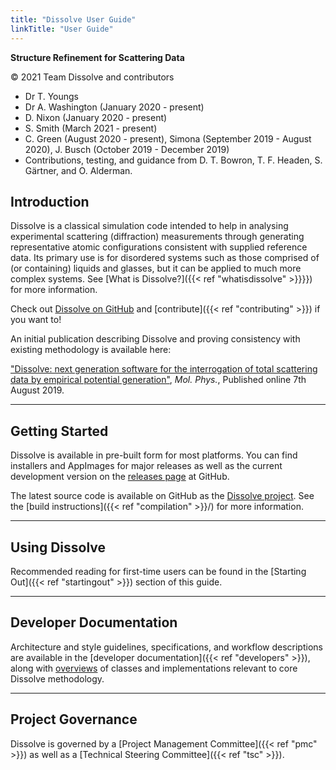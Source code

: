 ```yaml
---
title: "Dissolve User Guide"
linkTitle: "User Guide"
---
```


**Structure Refinement for Scattering Data**

&copy; 2021 Team Dissolve and contributors
- Dr T. Youngs
- Dr A. Washington (January 2020 - present)
- D. Nixon (January 2020 - present)
- S. Smith (March 2021 - present)
- C. Green (August 2020 - present), Simona (September 2019 - August 2020), J. Busch (October 2019 - December 2019)
- Contributions, testing, and guidance from D. T. Bowron, T. F. Headen, S. G&auml;rtner, and O. Alderman.

## Introduction

Dissolve is a classical simulation code intended to help in analysing experimental scattering (diffraction) measurements through generating representative atomic configurations consistent with supplied reference data. Its primary use is for disordered systems such as those comprised of (or containing) liquids and glasses, but it can be applied to much more complex systems. See [What is Dissolve?]({{< ref "whatisdissolve" >}}}}) for more information.

Check out [Dissolve on GitHub](https://www.github.com/disorderedmaterials/dissolve) and [contribute]({{< ref "contributing" >}}) if you want to!

An initial publication describing Dissolve and proving consistency with existing methodology is available here:

["Dissolve: next generation software for the interrogation of total scattering data by empirical potential generation"](https://www.tandfonline.com/doi/abs/10.1080/00268976.2019.1651918), _Mol. Phys._, Published online 7th August 2019.

* * *

## Getting Started

Dissolve is available in pre-built form for most platforms. You can find installers and AppImages for major releases as well as the current development version on the [releases page](https://github.com/disorderedmaterials/dissolve/releases) at GitHub.

The latest source code is available on GitHub as the [Dissolve project](https://github.com/disorderedmaterials/dissolve). See the [build instructions]({{< ref "compilation" >}}/) for more information.

* * *

## Using Dissolve

Recommended reading for first-time users can be found in the [Starting Out]({{< ref "startingout" >}}) section of this guide.

* * *

## Developer Documentation

Architecture and style guidelines, specifications, and workflow descriptions are available in the [developer documentation]({{< ref "developers" >}}), along with [overviews](developers/overviews/) of classes and implementations relevant to core Dissolve methodology.

* * *

## Project Governance

Dissolve is governed by a [Project Management Committee]({{< ref "pmc" >}}) as well as a [Technical Steering Committee]({{< ref "tsc" >}}).
